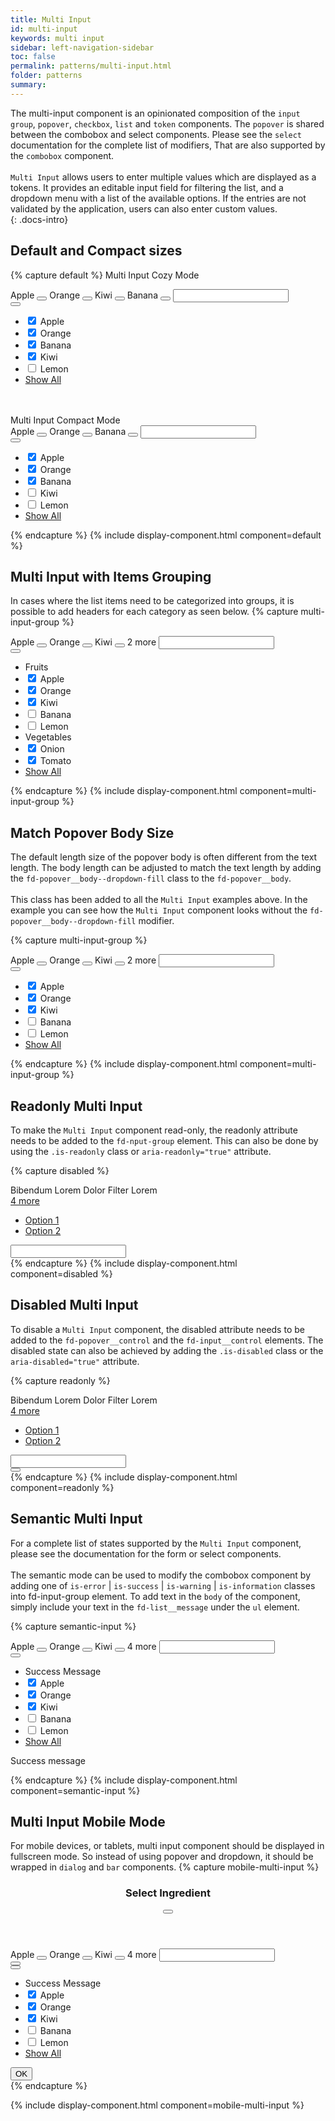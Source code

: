 ```yaml
---
title: Multi Input
id: multi-input
keywords: multi input
sidebar: left-navigation-sidebar
toc: false
permalink: patterns/multi-input.html
folder: patterns
summary:
---
```


The multi-input component is an opinionated composition of the `input group`, `popover`, `checkbox`, `list` and `token` components.
The `popover` is shared between the combobox and select components. Please see the `select` documentation for the complete list of modifiers,
That are also  supported by the `combobox` component.
<br/><br/>
`Multi Input` allows users to enter multiple values which are displayed as a tokens. 
It provides an editable input field for filtering the list, and a dropdown menu with a list of the available options. 
If the entries are not validated by the application, users can also enter custom values.    
{: .docs-intro}

## Default and Compact sizes

{% capture default %}
<label class="fd-form-label">
    Multi Input Cozy Mode
</label>
<br/>
<div class="fd-popover">
    <div class="fd-popover__control" aria-controls="F4GcX348a" aria-expanded="false" aria-haspopup="true">
        <div class="fd-input-group fd-input-group--control">
            <div class="fd-tokenizer">
                <div class="fd-tokenizer__inner">
                    <span class="fd-token" role="button">
                        <span class="fd-token__text">
                            Apple
                        </span>
                        <button class="fd-token__close"></button>
                    </span>
                    <span class="fd-token" role="button">
                        <span class="fd-token__text">
                            Orange
                        </span>
                        <button class="fd-token__close"></button>
                    </span>
                    <span class="fd-token" role="button">
                        <span class="fd-token__text">
                            Kiwi
                        </span>
                        <button class="fd-token__close"></button>
                    </span>
                    <span class="fd-token" role="button">
                        <span class="fd-token__text">
                            Banana
                        </span>
                        <button class="fd-token__close"></button>
                    </span>
                    <input class="fd-input fd-input-group__input fd-tokenizer__input" />
                </div>
            </div>
            <span class="fd-input-group__addon fd-input-group__addon--button">
                <button class="fd-input-group__button fd-button fd-button--transparent sap-icon--value-help" aria-controls="F4GcX348a" aria-expanded="false" aria-haspopup="true"></button>
            </span>
        </div>
    </div>
    <div class="fd-popover__body fd-popover__body--no-arrow fd-popover__body--dropdown fd-popover__body--dropdown-fill" aria-hidden="true" id="F4GcX348a">
        <ul class="fd-list fd-list--multi-input">
             <li class="fd-list__item is-selected" role="option">
                <input type="checkbox" checked class="fd-checkbox fd-list__input" id="Ai4ez611">
                <label class="fd-checkbox__label fd-list__label" for="Ai4ez611">
                    <span class="fd-list__title">
                        Apple
                    </span>
                </label>
            </li>
             <li class="fd-list__item is-selected" role="option">
                <input type="checkbox" checked class="fd-checkbox fd-list__input" id="Ai4ez612">
                <label class="fd-checkbox__label fd-list__label" for="Ai4ez612">
                    <span class="fd-list__title">
                        Orange
                    </span>
                </label>
            </li>
             <li class="fd-list__item is-selected" role="option">
                <input type="checkbox" checked class="fd-checkbox fd-list__input" id="Ai4ez614">
                <label class="fd-checkbox__label fd-list__label" for="Ai4ez614">
                    <span class="fd-list__title">
                        Banana
                    </span>
                </label>
            </li>
             <li class="fd-list__item is-selected" role="option">
                <input type="checkbox" checked class="fd-checkbox fd-list__input" id="Ai4ez615">
                <label class="fd-checkbox__label fd-list__label" for="Ai4ez615">
                    <span class="fd-list__title">
                        Kiwi
                    </span>
                </label>
            </li>
             <li class="fd-list__item" role="option">
                <input type="checkbox" class="fd-checkbox fd-list__input" id="Ai4ez617">
                <label class="fd-checkbox__label fd-list__label" for="Ai4ez617">
                    <span class="fd-list__title">
                        Lemon
                    </span>
                </label>
             </li>
             <li class="fd-list__footer">
                <a class="fd-link" href="#">Show All</a>
            </li>
        </ul>
    </div>
</div>
<br>
<br/>

<label class="fd-form-label">
    Multi Input Compact Mode
</label>
<br/>
<div class="fd-popover">
    <div class="fd-popover__control" aria-controls="F4GcX34a" aria-expanded="false" aria-haspopup="true">
        <div class="fd-input-group fd-input-group--control">
            <div class="fd-tokenizer fd-tokenizer--compact">
                <div class="fd-tokenizer__inner">
                    <span class="fd-token fd-token--compact" role="button">
                        <span class="fd-token__text">
                            Apple
                        </span>
                        <button class="fd-token__close"></button>
                    </span>
                    <span class="fd-token fd-token--compact" role="button">
                        <span class="fd-token__text">
                            Orange
                        </span>
                        <button class="fd-token__close"></button>
                    </span>
                    <span class="fd-token fd-token--compact" role="button">
                        <span class="fd-token__text">
                            Banana
                        </span>
                        <button class="fd-token__close"></button>
                    </span>
                    <input class="fd-input fd-input-group__input fd-input--compact fd-tokenizer__input" />
                </div>
            </div>
            <span class="fd-input-group__addon fd-input-group__addon--button fd-input-group__addon--compact">
                <button class="fd-input-group__button fd-button fd-button--transparent fd-button--compact sap-icon--value-help" aria-controls="F4GcX34a" aria-expanded="false" aria-haspopup="true"></button>
            </span>
        </div>
    </div>
    <div class="fd-popover__body fd-popover__body--no-arrow fd-popover__body--dropdown fd-popover__body--dropdown-fill" aria-hidden="true" id="F4GcX34a">
         <ul class="fd-list fd-list--multi-input fd-list--compact">
             <li class="fd-list__item is-selected" role="option">
                <input type="checkbox" checked class="fd-checkbox fd-checkbox--compact fd-list__input" id="Ai1ez611">
                <label class="fd-checkbox__label fd-list__label" for="Ai1ez611">
                    <span class="fd-list__title">
                        Apple
                    </span>
                </label>
            </li>
             <li class="fd-list__item is-selected" role="option">
                <input type="checkbox" checked class="fd-checkbox fd-checkbox--compact fd-list__input" id="Ai2ez612">
                <label class="fd-checkbox__label fd-list__label" for="Ai2ez612">
                    <span class="fd-list__title">
                        Orange
                    </span>
                </label>
            </li>
             <li class="fd-list__item is-selected" role="option">
                <input type="checkbox" checked class="fd-checkbox fd-checkbox--compact fd-list__input" id="Ai3ez614">
                <label class="fd-checkbox__label fd-list__label" for="Ai3ez614">
                    <span class="fd-list__title">
                        Banana
                    </span>
                </label>
            </li>
             <li class="fd-list__item" role="option">
                <input type="checkbox" class="fd-checkbox fd-checkbox--compact fd-list__input" id="Ai8ez615">
                <label class="fd-checkbox__label fd-list__label" for="Ai8ez615">
                    <span class="fd-list__title">
                        Kiwi
                    </span>
                </label>
            </li>
             <li class="fd-list__item" role="option">
                <input type="checkbox" class="fd-checkbox fd-checkbox--compact fd-list__input" id="AiHez617">
                <label class="fd-checkbox__label fd-list__label" for="AiHez617">
                    <span class="fd-list__title">
                        Lemon
                    </span>
                </label>
             </li>
             <li class="fd-list__footer">
                <a class="fd-link" href="#">Show All</a>
            </li>
         </ul>
     </div>
</div>
{% endcapture %}
{% include display-component.html component=default %}


## Multi Input with Items Grouping
In cases where the list items need to be categorized into groups, it is possible to add headers for each category as seen below. 
{% capture multi-input-group %}
<div class="fd-popover">
    <div class="fd-popover__control" aria-controls="F4H8X34a" aria-expanded="false" aria-haspopup="true">
        <div class="fd-input-group fd-input-group--control">
            <div class="fd-tokenizer">
                <div class="fd-tokenizer__inner">
                    <span class="fd-token" role="button">
                        <span class="fd-token__text">
                            Apple
                        </span>
                        <button class="fd-token__close"></button>
                    </span>
                    <span class="fd-token" role="button">
                        <span class="fd-token__text">
                            Orange
                        </span>
                        <button class="fd-token__close"></button>
                    </span>
                    <span class="fd-token" role="button">
                        <span class="fd-token__text">
                            Kiwi
                        </span>
                        <button class="fd-token__close"></button>
                    </span>
                    <span class="fd-tokenizer__indicator">2 more</span> 
                    <input class="fd-input fd-input-group__input fd-tokenizer__input" />
                </div>
            </div>
            <span class="fd-input-group__addon fd-input-group__addon--button">
                <button class="fd-input-group__button fd-button fd-button--transparent sap-icon--value-help" aria-controls="F4H8X34a" aria-expanded="false" aria-haspopup="true"></button>
            </span>
        </div>
    </div>
    <div class="fd-popover__body fd-popover__body--no-arrow fd-popover__body--dropdown fd-popover__body--dropdown-fill" aria-hidden="true" id="F4H8X34a">
         <ul class="fd-list fd-list--multi-input">
            <li class="fd-list__group-header">
                Fruits
            </li>
             <li class="fd-list__item is-selected" role="option">
                <input type="checkbox" checked class="fd-checkbox fd-list__input" id="Ai1ez651">
                <label class="fd-checkbox__label fd-list__label" for="Ai1ez651">
                    <span class="fd-list__title">
                        Apple
                    </span>
                </label>
            </li>
             <li class="fd-list__item is-selected" role="option">
                <input type="checkbox" checked class="fd-checkbox fd-list__input" id="Ai2ez652">
                <label class="fd-checkbox__label fd-list__label" for="Ai2ez652">
                    <span class="fd-list__title">
                        Orange
                    </span>
                </label>
            </li>
             <li class="fd-list__item is-selected" role="option">
                <input type="checkbox" checked class="fd-checkbox fd-list__input" id="Ai3ez654">
                <label class="fd-checkbox__label fd-list__label" for="Ai3ez654">
                    <span class="fd-list__title">
                        Kiwi
                    </span>
                </label>
            </li>
             <li class="fd-list__item" role="option">
                <input type="checkbox" class="fd-checkbox fd-list__input" id="Ai8ez655">
                <label class="fd-checkbox__label fd-list__label" for="Ai8ez655">
                    <span class="fd-list__title">
                        Banana
                    </span>
                </label>
            </li>
             <li class="fd-list__item" role="option">
                <input type="checkbox" class="fd-checkbox fd-list__input" id="AiHez657">
                <label class="fd-checkbox__label fd-list__label" for="AiHez657">
                    <span class="fd-list__title">
                        Lemon
                    </span>
                </label>
             </li>
            <li class="fd-list__group-header">
                Vegetables
            </li>
            <li class="fd-list__item is-selected" role="option">
                <input type="checkbox" checked class="fd-checkbox fd-list__input" id="Ai8ez689">
                <label class="fd-checkbox__label fd-list__label" for="Ai8ez689">
                    <span class="fd-list__title">
                        Onion
                    </span>
                </label>
            </li>
             <li class="fd-list__item is-selected" role="option">
                <input type="checkbox" checked class="fd-checkbox fd-list__input" id="Ai8ez685">
                <label class="fd-checkbox__label fd-list__label" for="Ai8ez685">
                    <span class="fd-list__title">
                        Tomato
                    </span>
                </label>
            </li>
            <li class="fd-list__footer">
                <a class="fd-link" href="#">Show All</a>
            </li>
         </ul>
     </div>
</div>
{% endcapture %}
{% include display-component.html component=multi-input-group %}


## Match Popover Body Size
The default length size of the popover body is often different from the text length. 
The body length can be adjusted to match the text length by adding the `fd-popover__body--dropdown-fill` class to the `fd-popover__body`.
<br/><br/> 
This class has been added to all the `Multi Input` examples above. 
In the example you can see how the `Multi Input` component looks without the `fd-popover__body--dropdown-fill` modifier.

{% capture multi-input-group %}
<div class="fd-popover">
    <div class="fd-popover__control" aria-controls="F4HGFHX34a" aria-expanded="false" aria-haspopup="true">
        <div class="fd-input-group fd-input-group--control">
            <div class="fd-tokenizer">
                <div class="fd-tokenizer__inner">
                    <span class="fd-token" role="button">
                        <span class="fd-token__text">
                            Apple
                        </span>
                        <button class="fd-token__close"></button>
                    </span>
                    <span class="fd-token" role="button">
                        <span class="fd-token__text">
                            Orange
                        </span>
                        <button class="fd-token__close"></button>
                    </span>
                    <span class="fd-token" role="button">
                        <span class="fd-token__text">
                            Kiwi
                        </span>
                        <button class="fd-token__close"></button>
                    </span>
                    <span class="fd-tokenizer__indicator">2 more</span> 
                    <input class="fd-input fd-input-group__input fd-tokenizer__input" />
                </div>
            </div>
            <span class="fd-input-group__addon fd-input-group__addon--button">
                <button class="fd-input-group__button fd-button fd-button--transparent sap-icon--value-help" aria-controls="F4HGFHX34a" aria-expanded="false" aria-haspopup="true"></button>
            </span>
        </div>
    </div>
    <div class="fd-popover__body fd-popover__body--no-arrow fd-popover__body--dropdown" aria-hidden="true" id="F4HGFHX34a">
         <ul class="fd-list fd-list--multi-input">
             <li class="fd-list__item is-selected" role="option">
                <input type="checkbox" checked class="fd-checkbox fd-list__input" id="Ai124z651">
                <label class="fd-checkbox__label fd-list__label" for="Ai124z651">
                    <span class="fd-list__title">
                        Apple
                    </span>
                </label>
            </li>
             <li class="fd-list__item is-selected" role="option">
                <input type="checkbox" checked class="fd-checkbox fd-list__input" id="Ai134z651">
                <label class="fd-checkbox__label fd-list__label" for="Ai134z651">
                    <span class="fd-list__title">
                        Orange
                    </span>
                </label>
            </li>
             <li class="fd-list__item is-selected" role="option">
                <input type="checkbox" checked class="fd-checkbox fd-list__input" id="Ai1366z651">
                <label class="fd-checkbox__label fd-list__label" for="Ai1366z651">
                    <span class="fd-list__title">
                        Kiwi
                    </span>
                </label>
            </li>
             <li class="fd-list__item" role="option">
                <input type="checkbox" class="fd-checkbox fd-list__input" id="Ai136gf51">
                <label class="fd-checkbox__label fd-list__label" for="Ai136gf51">
                    <span class="fd-list__title">
                        Banana
                    </span>
                </label>
            </li>
             <li class="fd-list__item" role="option">
                <input type="checkbox" class="fd-checkbox fd-list__input" id="Ai136ggfd">
                <label class="fd-checkbox__label fd-list__label" for="Ai136ggfd">
                    <span class="fd-list__title">
                        Lemon
                    </span>
                </label>
             </li>
            <li class="fd-list__footer">
                <a class="fd-link" href="#">Show All</a>
            </li>
         </ul>
     </div>
</div>
{% endcapture %}
{% include display-component.html component=multi-input-group %}


## Readonly Multi Input
To make the `Multi Input` component read-only, the readonly attribute needs to be added to the `fd-nput-group` element.
This can also be done by using the `.is-readonly` class or `aria-readonly="true"` attribute.

{% capture disabled %}
<div class="fd-popover">
    <div class="fd-popover__control" aria-controls="F4GcX3X8a" aria-expanded="false" aria-haspopup="false">
        <div class="fd-input-group fd-input-group--control" readonly aria-readonly="true">
            <div class="fd-tokenizer fd-tokenizer--readonly">
                <div class="fd-tokenizer__inner">
                    <span class="fd-token fd-token--readonly" role="button">
                        <span class="fd-token__text">
                            Bibendum
                        </span>
                    </span>
                    <span class="fd-token fd-token--readonly" role="button">
                        <span class="fd-token__text">
                            Lorem
                        </span>
                    </span>
                    <span class="fd-token fd-token--readonly" role="button">
                        <span class="fd-token__text">
                            Dolor
                        </span>
                    </span>
                    <span class="fd-token fd-token--readonly" role="button">
                        <span class="fd-token__text">
                            Filter
                        </span>
                    </span>
                    <span class="fd-token fd-token--readonly">
                        <span class="fd-token__text">
                            Lorem
                        </span>
                    </span>
                    <span class="fd-tokenizer__indicator">
                        <div class="fd-popover">
                            <div class="fd-popover__control fd-input-group__control" aria-controls="F4GF5348a" aria-expanded="false" aria-haspopup="true">
                                <a href="#" class="fd-link">
                                    4 more
                                </a>
                            </div>
                            <div class="fd-popover__body" aria-hidden="true" id="F4GF5348a">
                                <nav class="fd-menu" id="">
                                    <ul class="fd-menu__list fd-menu__list--no-shadow">
                                        <li class="fd-menu__item">
                                            <a href="#" class="fd-menu__link">
                                                <span class="fd-menu__title">Option 1</span>
                                            </a>
                                        </li>
                                        <li class="fd-menu__item">
                                            <a href="#" class="fd-menu__link">
                                                <span class="fd-menu__title">Option 2</span>
                                            </a>
                                        </li>
                                    </ul>
                                </nav>
                            </div>
                        </div>
                    </span>
                    <input class="fd-input fd-input-group__input fd-tokenizer__input" readonly aria-readonly="true" />
                </div>
            </div>
        </div>
    </div>
</div>
{% endcapture %}
{% include display-component.html component=disabled %}



## Disabled Multi Input
To disable a `Multi Input` component, the disabled attribute needs to be added to the `fd-popover__control` and the `fd-input__control` elements.
The disabled state can also be achieved by adding the `.is-disabled` class or the `aria-disabled="true"` attribute.

{% capture readonly %}
<div class="fd-popover">
    <div class="fd-popover__control" aria-expanded="false" aria-haspopup="true" aria-disabled="true" disabled>
        <div class="fd-input-group fd-input-group--control"  aria-disabled="true" disabled>
            <div class="fd-tokenizer">
                <div class="fd-tokenizer__inner">
                    <span class="fd-token fd-token--readonly" role="button">
                        <span class="fd-token__text">
                            Bibendum
                        </span>
                    </span>
                    <span class="fd-token fd-token--readonly" role="button">
                        <span class="fd-token__text">
                            Lorem
                        </span>
                    </span>
                    <span class="fd-token fd-token--readonly" role="button">
                        <span class="fd-token__text">
                            Dolor
                        </span>
                    </span>
                    <span class="fd-token fd-token--readonly" role="button">
                        <span class="fd-token__text">
                            Filter
                        </span>
                    </span>
                    <span class="fd-token fd-token--readonly">
                        <span class="fd-token__text">
                            Lorem
                        </span>
                    </span>
                    <span class="fd-tokenizer__indicator">
                        <div class="fd-popover">
                            <div class="fd-popover__control fd-input-group__control" aria-controls="F4GcX34Xa" aria-expanded="false" aria-haspopup="true">
                                <a href="#" class="fd-link">
                                    4 more
                                </a>
                            </div>
                            <div class="fd-popover__body" aria-hidden="true" id="F4GcX34Xa">
                                <nav class="fd-menu" id="">
                                    <ul class="fd-menu__list fd-menu__list--no-shadow">
                                        <li class="fd-menu__item">
                                            <a href="#" class="fd-menu__link">
                                                <span class="fd-menu__title">Option 1</span>
                                            </a>
                                        </li>
                                        <li class="fd-menu__item">
                                            <a href="#" class="fd-menu__link">
                                                <span class="fd-menu__title">Option 2</span>
                                            </a>
                                        </li>
                                    </ul>
                                </nav>
                            </div>
                        </div>
                    </span>
                    <input class="fd-input fd-input-group__input fd-tokenizer__input" />
                </div>
            </div>
            <span class="fd-input-group__addon fd-input-group__addon--button">
                <button tabindex="-1" class="fd-input-group__button fd-button fd-button--transparent sap-icon--value-help"></button>
            </span>
        </div>
    </div>
</div>
{% endcapture %}
{% include display-component.html component=readonly %}


## Semantic Multi Input
For a complete list of states supported by the `Multi Input` component, please see the documentation for the form or select components.
<br/><br/> 
The semantic mode can be used to modify the combobox component by adding one of 
`is-error` | `is-success` | `is-warning` | `is-information` classes into fd-input-group element. 
To add text in the `body` of the component, simply include your text in the `fd-list__message` under the `ul` element.

{% capture semantic-input %}
<div class="fd-popover">
    <div class="fd-popover__control fd-input-group__control" aria-controls="F4GcKJH8a" aria-expanded="false" aria-haspopup="true">
        <div class="fd-input-group fd-input-group--control is-success">
            <div class="fd-tokenizer">
                 <div class="fd-tokenizer__inner">
                     <span class="fd-token" role="button">
                         <span class="fd-token__text">
                             Apple
                         </span>
                         <button class="fd-token__close"></button>
                     </span>
                     <span class="fd-token" role="button">
                         <span class="fd-token__text">
                             Orange
                         </span>
                         <button class="fd-token__close"></button>
                     </span>
                     <span class="fd-token" role="button">
                         <span class="fd-token__text">
                             Kiwi
                         </span>
                         <button class="fd-token__close"></button>
                     </span>
                     <span class="fd-tokenizer__indicator">4 more</span> 
                     <input class="fd-input fd-input-group__input fd-tokenizer__input" />
                 </div>
            </div>
            <span class="fd-input-group__addon fd-input-group__addon--button">
                <button class="fd-input-group__button fd-button fd-button--transparent sap-icon--value-help" aria-controls="F4GcKJH8a" aria-expanded="false" aria-haspopup="true"></button>
            </span>
        </div>
    </div>
    <div class="fd-popover__body fd-popover__body--no-arrow fd-popover__body--dropdown fd-popover__body--dropdown-fill" aria-hidden="true" id="F4GcKJH8a">
        <ul class="fd-list fd-list--multi-input fd-list--has-message">
            <li class="fd-list__message fd-list__message--success">Success Message</li>
             <li class="fd-list__item is-selected" role="option">
                <input type="checkbox" checked class="fd-checkbox fd-list__input" id="AGi4ez611">
                <label class="fd-checkbox__label fd-list__label" for="AGi4ez611">
                    <span class="fd-list__title">
                        Apple
                    </span>
                </label>
            </li>
             <li class="fd-list__item is-selected" role="option">
                <input type="checkbox" checked class="fd-checkbox fd-list__input" id="Ai4Fez612">
                <label class="fd-checkbox__label fd-list__label" for="Ai4Fez612">
                    <span class="fd-list__title">Orange</span>
                </label>
            </li>
             <li class="fd-list__item is-selected" role="option">
                <input type="checkbox" checked class="fd-checkbox fd-list__input" id="Ai4eGz614">
                <label class="fd-checkbox__label fd-list__label" for="Ai4eGz614">
                    <span class="fd-list__title">Kiwi</span>
                </label>
            </li>
             <li class="fd-list__item" role="option">
                <input type="checkbox" class="fd-checkbox fd-list__input" id="Ai4egh614">
                <label class="fd-checkbox__label fd-list__label" for="Ai4egh614">
                    <span class="fd-list__title">Banana</span>
                </label>
            </li>
             <li class="fd-list__item" role="option">
                <input type="checkbox" class="fd-checkbox fd-list__input" id="jdFffsd3">
                <label class="fd-checkbox__label fd-list__label" for="jdFffsd3">
                    <span class="fd-list__title">Lemon</span>
                </label>
            </li>
             <li class="fd-list__footer">
                <a class="fd-link" href="#">Show All</a>
            </li>
        </ul>
    </div>
</div>
<span class="fd-form-message fd-form-message--static fd-form-message--success">Success message</span>
<br>

{% endcapture %}
{% include display-component.html component=semantic-input %}

## Multi Input Mobile Mode
For mobile devices, or tablets, multi input component should be displayed in fullscreen mode.
So instead of using popover and dropdown, it should be wrapped in `dialog` and `bar` components.
{% capture mobile-multi-input %}
<div class="fd-dialog fd-dialog-docs-static fd-select-docs-max-height fd-dialog--active" id="select-dialog-example">
    <div class="fd-dialog__content">
        <header class="fd-dialog__header fd-bar fd-bar--header-with-subheader">
            <div class="fd-bar__left">
                <div class="fd-bar__element">
                    <h3 class="fd-dialog__title">
                        Select Ingredient
                    </h3>
                </div>
            </div>
            <div class="fd-bar__right">
                <div class="fd-bar__element">
                    <button class="fd-button fd-button--transparent sap-icon--decline" aria-label="close"></button>
                </div>
            </div>
        </header>
        <div class="fd-dialog__subheader fd-bar fd-bar--cosy fd-bar--subheader">
            <div class="fd-bar__middle">
                <div class="fd-bar__element">
                    <div class="fd-input-group">
                        <div class="fd-tokenizer">
                             <div class="fd-tokenizer__inner">
                                 <span class="fd-token" role="button">
                                     <span class="fd-token__text">
                                         Apple
                                     </span>
                                     <button class="fd-token__close"></button>
                                 </span>
                                 <span class="fd-token" role="button">
                                     <span class="fd-token__text">
                                         Orange
                                     </span>
                                     <button class="fd-token__close"></button>
                                 </span>
                                 <span class="fd-token" role="button">
                                     <span class="fd-token__text">
                                         Kiwi
                                     </span>
                                     <button class="fd-token__close"></button>
                                 </span>
                                 <span class="fd-tokenizer__indicator">4 more</span> 
                                 <input class="fd-input fd-input-group__input fd-tokenizer__input" />
                             </div>
                         </div>
                        <span class="fd-input-group__addon fd-input-group__addon--button">
                            <button class="fd-input-group__button fd-button fd-button--transparent sap-icon--value-help"></button>
                        </span>
                    </div>
                </div>
                <div class="fd-bar__element">
                    <button class="fd-button fd-button--transparent sap-icon--multiselect-all"></button>
                </div>
            </div>
        </div>
        <div class="fd-dialog__body fd-dialog__body--no-vertical-padding">
             <ul class="fd-list fd-list--multi-input fd-list--has-message">
                <li class="fd-list__message fd-list__message--success">Success Message</li>
                <li class="fd-list__item is-selected" role="option">
                     <input type="checkbox" checked class="fd-checkbox  fd-list__input" id="GGi4ez641">
                     <label class="fd-checkbox__label fd-list__label" for="GGi4ez641">
                         <span class="fd-list__title">
                             Apple
                         </span>
                     </label>
                 </li>
                  <li class="fd-list__item is-selected" role="option">
                     <input type="checkbox" checked class="fd-checkbox  fd-list__input" id="Ai4FGFG612">
                     <label class="fd-checkbox__label fd-list__label" for="Ai4FGFG612">
                         <span class="fd-list__title">Orange</span>
                     </label>
                 </li>
                  <li class="fd-list__item is-selected" role="option">
                     <input type="checkbox" checked class="fd-checkbox  fd-list__input" id="Ai4e88614">
                     <label class="fd-checkbox__label fd-list__label" for="Ai4e88614">
                         <span class="fd-list__title">Kiwi</span>
                     </label>
                 </li>
                  <li class="fd-list__item" role="option">
                     <input type="checkbox" class="fd-checkbox  fd-list__input" id="Ai4egh6024">
                     <label class="fd-checkbox__label fd-list__label" for="Ai4egh6024">
                         <span class="fd-list__title">Banana</span>
                     </label>
                 </li>
                  <li class="fd-list__item" role="option">
                     <input type="checkbox" class="fd-checkbox  fd-list__input" id="7gJHdsad">
                     <label class="fd-checkbox__label fd-list__label" for="7gJHdsad">
                         <span class="fd-list__title">Lemon</span>
                     </label>
                 </li>
                  <li class="fd-list__footer">
                     <a class="fd-link" href="#">Show All</a>
                 </li>
             </ul>
        </div>
       <footer class="fd-dialog__footer fd-bar fd-bar--cosy fd-bar--footer">
            <div class="fd-bar__right">
                <div class="fd-bar__element">
                    <button class="fd-button fd-button--emphasized fd-dialog__decisive-button">OK</button>
                </div>
            </div>
        </footer>
    </div>
</div>
{% endcapture %}

{% include display-component.html component=mobile-multi-input %}
